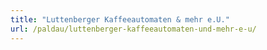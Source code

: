 ```yaml
---
title: "Luttenberger Kaffeeautomaten & mehr e.U."
url: /paldau/luttenberger-kaffeeautomaten-und-mehr-e-u/
---
```

